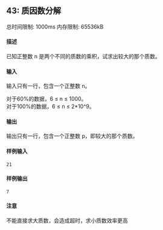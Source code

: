 ﻿## 43: 质因数分解
总时间限制: 1000ms     内存限制: 65536kB

#### 描述

已知正整数 n 是两个不同的质数的乘积，试求出较大的那个质数。

#### 输入

输入只有一行，包含一个正整数 n。  
  
对于60%的数据，6 ≤ n ≤ 1000。  
对于100%的数据，6 ≤ n ≤ 2*10^9。

#### 输出

输出只有一行，包含一个正整数 p，即较大的那个质数。

#### 样例输入

	21

#### 样例输出

	7

#### 注意

不能直接求大质数，会造成超时，求小质数效率更高


